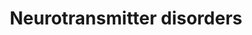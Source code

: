 ---
annotations:
- id: PW:0002324
  parent: disease pathway
  type: Pathway Ontology
  value: aromatic L-amino acid decarboxylase deficiency pathway
- id: PW:0000407
  parent: classic metabolic pathway
  type: Pathway Ontology
  value: neurotransmitter metabolic pathway
- id: PW:0002208
  parent: disease pathway
  type: Pathway Ontology
  value: dopamine beta-hydroxylase deficiency pathway
- id: DOID:0090145
  parent: genetic disease
  type: Disease Ontology
  value: dopamine beta-hydroxylase deficiency
- id: DOID:0090123
  parent: genetic disease
  type: Disease Ontology
  value: aromatic L-amino acid decarboxylase deficiency
authors:
- AnneFriesacher
- DeSl
- Egonw
- Khanspers
- IreneHemel
- Mkutmon
- MaintBot
- Eweitz
- Finterly
communities:
- Diseases
- IEM
- RareDiseases
description: Neurotransmitters are chemical messengers which mediate, amplify, or
  modulate synaptic transmissions between neurons, meaning that many are involved
  in primary brain functions such as movement, pain threshold, memory, and so on.
  The are various disorders associated with neurotransmitter dysfunction, which may
  also be caused by defects in the neurotransmitter transporters. This pathway describes
  various defects including deficiencies of tyrosine hydrolyse (TH), aromatic l-amino
  acid decarboxylase (AADC), dopamine Beta-Hydroxylase (DBH), monoamine oxidase A,
  as well as the heredity dopamine transporter syndrome and the brain dopamine-serotonin
  vesicular transporter (VMAT2) disease.   This pathway was inspired by Chapter 31
  (neurotransmitter Disorders) of the book of Blau (ISBN 3642403360 (978-3642403361)).
last-edited: 2021-12-11
ndex: d875fc9c-8b69-11eb-9e72-0ac135e8bacf
organisms:
- Homo sapiens
redirect_from:
- /index.php/Pathway:WP4220
- /instance/WP4220
revision: null
schema-jsonld:
- '@context': https://schema.org/
  '@id': https://wikipathways.github.io/pathways/WP4220.html
  '@type': Dataset
  creator:
    '@type': Organization
    name: WikiPathways
  description: Neurotransmitters are chemical messengers which mediate, amplify, or
    modulate synaptic transmissions between neurons, meaning that many are involved
    in primary brain functions such as movement, pain threshold, memory, and so on.
    The are various disorders associated with neurotransmitter dysfunction, which
    may also be caused by defects in the neurotransmitter transporters. This pathway
    describes various defects including deficiencies of tyrosine hydrolyse (TH), aromatic
    l-amino acid decarboxylase (AADC), dopamine Beta-Hydroxylase (DBH), monoamine
    oxidase A, as well as the heredity dopamine transporter syndrome and the brain
    dopamine-serotonin vesicular transporter (VMAT2) disease.   This pathway was inspired
    by Chapter 31 (neurotransmitter Disorders) of the book of Blau (ISBN 3642403360
    (978-3642403361)).
  keywords:
  - 3-Methoxytyramine
  - 3-O-methyldopa
  - 3-methoxy-4-hydroxyphenylglycol
  - 5-Hydroxyindoleacetic acid
  - 5-Hydroxytryptophan
  - Aromatic L-amino acid
  - Dihydroxyphenylacetic acid
  - Dopamine
  - Dopamine beta-
  - Epinephrine
  - Homovanillic acid
  - L-Dopa
  - L-Tryptophan
  - L-Tyrosine
  - Metanephrine
  - Monoamine oxidase A
  - Norepinephrine
  - Normetanephrine
  - Serotonin
  - Tyrosine 3-mono
  - Vanillactic acid
  - Vanillylmandelic acid
  - decarboxylase
  - hydrocylase
  - oxygenase
  license: CC0
  name: Neurotransmitter disorders
seo: CreativeWork
title: Neurotransmitter disorders
wpid: WP4220
---